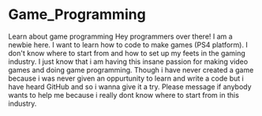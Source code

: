 # Game_Programming
Learn about game programming
Hey programmers over there! I am a newbie here. I want to learn how to code to make games (PS4 platform).
I don't know where to start from and how to set up my feets in the gaming industry. I just know that i am having this insane passion for making video games and doing game programming. Though i have never created a game because i was never given an oppurtunity to learn and write a code but i have heard GitHub and so i wanna give it a try.
Please message if anybody wants to help me because i really dont know where to start from in this industry.
